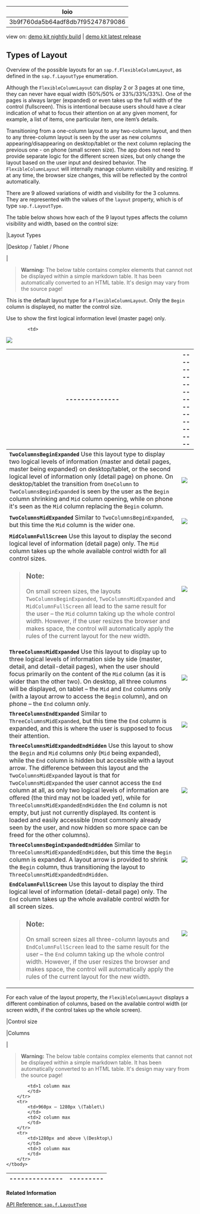 <!-- loio3b9f760da5b64adf8db7f95247879086 -->

| loio |
| -----|
| 3b9f760da5b64adf8db7f95247879086 |

<div id="loio">

view on: [demo kit nightly build](https://openui5nightly.hana.ondemand.com/#/topic/3b9f760da5b64adf8db7f95247879086) | [demo kit latest release](https://openui5.hana.ondemand.com/#/topic/3b9f760da5b64adf8db7f95247879086)</div>

## Types of Layout

Overview of the possible layouts for an `sap.f.FlexibleColumnLayout`, as defined in the `sap.f.LayoutType` enumeration.

Although the `FlexibleColumnLayout` can display 2 or 3 pages at one time, they can never have equal width \(50%/50% or 33%/33%/33%\). One of the pages is always larger \(expanded\) or even takes up the full width of the control \(fullscreen\). This is intentional because users should have a clear indication of what to focus their attention on at any given moment, for example, a list of items, one particular item, one item’s details.

Transitioning from a one-column layout to any two-column layout, and then to any three-column layout is seen by the user as new columns appearing/disappearing on desktop/tablet or the next column replacing the previous one - on phone \(small screen size\). The app does not need to provide separate logic for the different screen sizes, but only change the layout based on the user input and desired behavior. The `FlexibleColumnLayout` will internally manage column visibility and resizing. If at any time, the browser size changes, this will be reflected by the control automatically.

There are 9 allowed variations of width and visibility for the 3 columns. They are represented with the values of the `layout` property, which is of type `sap.f.LayoutType`.

The table below shows how each of the 9 layout types affects the column visibility and width, based on the control size:

|Layout Types

|Desktop / Tablet / Phone

|
 > **Warning:** The below table contains complex elements that cannot not be displayed within a simple markdown table. It has been automatically converted to an HTML table. It's design may vary from the source page!

<table>
	<thead>
		<tr>
			<th>--------------</th>
			<th>--------------------------</th>
		</tr>
	</thead>
	<tbody>

This is the default layout type for a `FlexibleColumnLayout`. Only the `Begin` column is displayed, no matter the control size.

Use to show the first logical information level \(master page\) only.

			<td> 

![](loiod7914916d4674c3481d67658eae465a1_LowRes.png) 
			</td>
		</tr>
		<tr>
			<td>**`TwoColumnsBeginExpanded`**
Use this layout type to display two logical levels of information \(master and detail pages, master being expanded\) on desktop/tablet, or the second logical level of information only \(detail page\) on phone. On desktop/tablet the transition from `OneColumn` to `TwoColumnsBeginExpanded` is seen by the user as the `Begin` column shrinking and `Mid` column opening, while on phone it's seen as the `Mid` column replacing the `Begin` column.
			</td>
			<td> 

![](loio9a603876f70a47aeabf08c030a5e9daa_LowRes.png) 
			</td>
		</tr>
		<tr>
			<td>**`TwoColumnsMidExpanded`**
Similar to `TwoColumnsBeginExpanded`, but this time the `Mid` column is the wider one.
			</td>
			<td> 

![](loioc0d69368378f4d0dac00d62801fd64e5_LowRes.png) 
			</td>
		</tr>
		<tr>
			<td>**`MidColumnFullScreen`**
Use this layout to display the second logical level of information \(detail page\) only. The `Mid` column takes up the whole available control width for all control sizes.

 > ### Note:  
 > On small screen sizes, the layouts `TwoColumnsBeginExpanded`, `TwoColumnsMidExpanded` and `MidColumnFullScreen` all lead to the same result for the user – the `Mid` column taking up the whole control width. However, if the user resizes the browser and makes space, the control will automatically apply the rules of the current layout for the new width.
			</td>
			<td> 

![](loioa01d72d41f014168b9438d12e650f4ad_LowRes.png) 
			</td>
		</tr>
		<tr>
			<td>**`ThreeColumnsMidExpanded`**
Use this layout to display up to three logical levels of information side by side \(master, detail, and detail-detail pages\), when the user should focus primarily on the content of the `Mid` column \(as it is wider than the other two\). On desktop, all three columns will be displayed, on tablet – the `Mid` and `End` columns only \(with a layout arrow to access the `Begin` column\), and on phone – the `End` column only.
			</td>
			<td> 

![](loiod1f89e8ad3f9409aa14e8e98a07f8bb4_LowRes.png) 
			</td>
		</tr>
		<tr>
			<td>**`ThreeColumnsEndExpanded`**
Similar to `ThreeColumnsMidExpanded`, but this time the `End` column is expanded, and this is where the user is supposed to focus their attention.
			</td>
			<td> 

![](loio2cef71c4c5e64dea975c6b44196d2ca7_LowRes.png) 
			</td>
		</tr>
		<tr>
			<td>**`ThreeColumnsMidExpandedEndHidden`**
Use this layout to show the `Begin` and `Mid` columns only \(`Mid` being expanded\), while the `End` column is hidden but accessible with a layout arrow. The difference between this layout and the `TwoColumnsMidExpanded` layout is that for `TwoColumnsMidExpanded` the user cannot access the `End` column at all, as only two logical levels of information are offered \(the third may not be loaded yet\), while for `ThreeColumnsMidExpandedEndHidden` the `End` column is not empty, but just not currently displayed. Its content is loaded and easily accessible \(most commonly already seen by the user, and now hidden so more space can be freed for the other columns\).
			</td>
			<td> 

![](loio21a31d26b82d4c8ea2d17fe28a792026_LowRes.png) 
			</td>
		</tr>
		<tr>
			<td>**`ThreeColumnsBeginExpandedEndHidden`**
Similar to `ThreeColumnsMidExpandedEndHidden`, but this time the `Begin` column is expanded. A layout arrow is provided to shrink the `Begin` column, thus transitioning the layout to `ThreeColumnsMidExpandedEndHidden`.
			</td>
			<td> 

![](loioe98b27beff5145b79cd3a7a7392f9167_LowRes.png) 
			</td>
		</tr>
		<tr>
			<td>**`EndColumnFullScreen`**
Use this layout to display the third logical level of information \(detail-detail page\) only. The `End` column takes up the whole available control width for all screen sizes.

 > ### Note:  
 > On small screen sizes all three-column layouts and `EndColumnFullScreen` lead to the same result for the user – the `End` column taking up the whole control width. However, if the user resizes the browser and makes space, the control will automatically apply the rules of the current layout for the new width.
			</td>
			<td> 

![](loio1129d11a2aa3466c937db16d8e9c149a_LowRes.png) 
			</td>
		</tr>
	</tbody>
</table>

For each value of the layout property, the `FlexibleColumnLayout` displays a different combination of columns, based on the available control width \(or screen width, if the control takes up the whole screen\).

|Control size

|Columns

|
 > **Warning:** The below table contains complex elements that cannot not be displayed within a simple markdown table. It has been automatically converted to an HTML table. It's design may vary from the source page!

<table>
	<thead>
		<tr>
			<th>--------------</th>
			<th>---------</th>
		</tr>
	</thead>
	<tbody>

			<td>1 column max
			</td>
		</tr>
		<tr>
			<td>960px – 1280px \(Tablet\)
			</td>
			<td>2 column max
			</td>
		</tr>
		<tr>
			<td>1280px and above \(Desktop\)
			</td>
			<td>3 column max
			</td>
		</tr>
	</tbody>
</table>

**Related Information**  


[API Reference: `sap.f.LayoutType`](https://openui5.hana.ondemand.com/#docs/api/symbols/sap.f.LayoutType.html)

